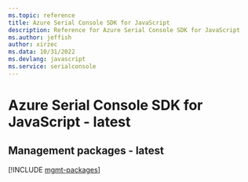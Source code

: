 ```yaml
---
ms.topic: reference
title: Azure Serial Console SDK for JavaScript
description: Reference for Azure Serial Console SDK for JavaScript
ms.author: jeffish
author: xirzec
ms.data: 10/31/2022
ms.devlang: javascript
ms.service: serialconsole
---
```

# Azure Serial Console SDK for JavaScript - latest

## Management packages - latest
[!INCLUDE [mgmt-packages](serial-console-mgmt-index.md)]
